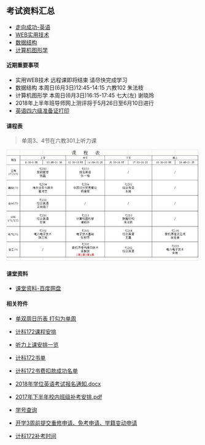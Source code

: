 ## 考试资料汇总
- [走向成功-英语](2018-first-half/exam/english.md)
- [WEB实用技术](2018-first-half/exam/web-technology.md)
- [数据结构](2018-first-half/exam/data-structure.md)
- [计算机图形学](2018-first-half/exam/computer-image.md)

#### 近期重要事项
- 实用WEB技术 远程课即将结束 请尽快完成学习
- 数据结构 本周日(6月3日)12:45-14:15 六教102 朱法枝
- 计算机图形学 本周日(6月3日)16:15-17:45 七大(左) 谢晓玲
- 2018年上半年班导师网上测评将于5月26日至6月10日进行
- [英语四六级准备证打印](http://cet.etest.net.cn)


#### 课程表
> 单周3、4节在六教301上听力课

<img src="2018-first-half/课程表.jpeg" width="500px" />

#### 课堂资料
- [课堂资料-百度网盘](https://pan.baidu.com/s/1b5cj6Y#list/path=%2F)

#### 相关符件
- [单双周日历表 打勾为单周](2018-first-half/attachment/单双周日历表.jpg)
- [计科172课程安排](2018-first-half/班级课程表.png)
- [听力上课安排一览](2018-first-half/attachment/听力上课安排一览.jpg)
- [计科172书单](2018-first-half/attachment/书单.jpg)
- [计科172书费扣款成功名单](2018-first-half/attachment/扣书成功名单.jpg)
- [2018年学位英语考试报名通知.docx](2018-first-half/2018年学位英语考试报名通知.docx)
- [2017年下半年校内班级补考安排.pdf](2018-first-half/2017年下半年校内班级补考安排.pdf)
- [学号查询](attachment/xuehao.png)


- [开学3周前提交重修申请、免考申请、学籍变动申请](2018-first-half/apply/apply.md)
- [计科172补考时间](2018-first-half/补考时间.jpeg)